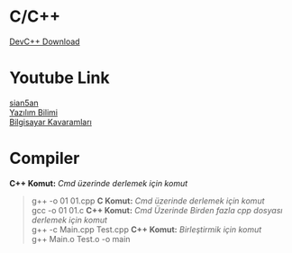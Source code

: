 # C/C++
[DevC++ Download](https://www.bloodshed.net/devcpp.html) <br />
# Youtube Link
[sian5an](https://www.youtube.com/user/sina5an) <br />
[Yazılım Bilimi](https://www.youtube.com/channel/UCZNZj3mkdCGJfCoKyl4bSYQ) <br />
[Bilgisayar Kavaramları](https://www.youtube.com/channel/UCkkgrhDCJheXQNIFqUVw0_g) <br />
# Compiler
**C++ Komut:** *Cmd üzerinde derlemek için komut* <br />
  >g++ -o 01 01.cpp
**C Komut:** *Cmd üzerinde derlemek için komut* <br />
  >gcc -o 01 01.c
**C++ Komut:** *Cmd Üzerinde Birden fazla cpp dosyası derlemek için komut* <br />
  >g++ -c Main.cpp Test.cpp
**C++ Komut:** *Birleştirmik için komut* <br />
  >g++ Main.o Test.o -o main



